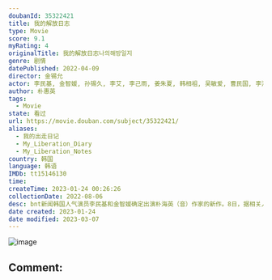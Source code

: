 ```yaml
---
doubanId: 35322421
title: 我的解放日志
type: Movie
score: 9.1
myRating: 4
originalTitle: 我的解放日志나의해방일지
genre: 剧情
datePublished: 2022-04-09
director: 金锡允
actor: 李民基, 金智媛, 孙锡久, 李艾, 李己雨, 姜朱夏, 韩相祖, 吴敏爱, 曹民国, 李浩英, 李庆成, 千虎珍, 全慧珍, 金罗莎, 郑秀英, 朴修荣, 全秀珍, 朴宰哲, 李智慧, 杨俊明, 孔艺智, 崔民哲, 李秀彬, 金秀妍, 金宇亨, 郑惠智, 金敏松, 梁素敏, 徐智安, 崔熙真, 金兑盈
author: 朴惠英
tags:
  - Movie
state: 看过
url: https://movie.douban.com/subject/35322421/
aliases:
  - 我的出走日记
  - My_Liberation_Diary
  - My_Liberation_Notes
country: 韩国
language: 韩语
IMDb: tt15146130
time: 
createTime: 2023-01-24 00:26:26
collectionDate: 2022-08-06
desc: bnt新闻韩国人气演员李民基和金智媛确定出演朴海英（音）作家的新作。8日，据相关人士表示，李民基和金智媛近日确定出演朴海英作家的新作。该剧将通过JTBC播出，预计于今年中旬开始拍摄。通过《Old...
date created: 2023-01-24
date modified: 2023-03-07
---
```


![image](p2869925687.jpg)

Comment:
---
